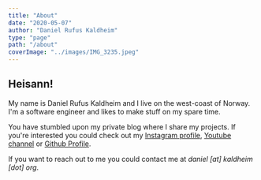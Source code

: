 ```yaml
---
title: "About"
date: "2020-05-07"
author: "Daniel Rufus Kaldheim"
type: "page"
path: "/about"
coverImage: "../images/IMG_3235.jpeg"
---
```


## Heisann!

My name is Daniel Rufus Kaldheim and I live on the west-coast of Norway. I'm a software engineer and likes to make stuff on my spare time.

You have stumbled upon my private blog where I share my projects. If you're interested you could check out my [Instagram profile](https://instagram.com/danielkaldheim), [Youtube channel](https://https://www.youtube.com/channel/UCZMleiZH9L-lUjNOLQAJsWA") or [Github Profile](https://github.com/danielkaldheim).

If you want to reach out to me you could contact me at *daniel [at] kaldheim [dot] org*.
